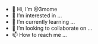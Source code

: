 - 👋 Hi, I’m @3mome
- 👀 I’m interested in ...
- 🌱 I’m currently learning ...
- 💞️ I’m looking to collaborate on ...
- 📫 How to reach me ...

<!---
3mome/3mome is a ✨ special ✨ repository because its `README.md` (this file) appears on your GitHub profile.
You can click the Preview link to take a look at your changes.
--->
